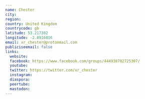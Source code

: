```yaml
---
name: Chester
city:
region:
country: United Kingdom
countrycode: gb
latitude: 53.217382
longitude: -2.8916016
email: xr_chester@protonmail.com
publiciseemail: false
links:
  website:
  facebook: https://www.facebook.com/groups/444938702725307/
  youtube:
  twitter: https://twitter.com/xr_chester
  instagram:
  diaspora:
  peertube:
  mastodon:
---
```

